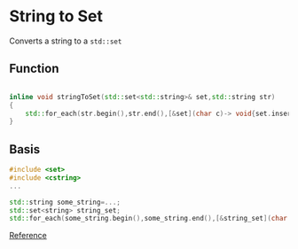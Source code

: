 # String to Set

Converts a string to a `std::set`

## Function

```cxx

inline void stringToSet(std::set<std::string>& set,std::string str)
{
    std::for_each(str.begin(),str.end(),[&set](char c)-> void{set.insert(std::string({c}));});
}

```

## Basis

```cxx
#include <set>
#include <cstring>
...

std::string some_string=...;
std::set<string> string_set;
std::for_each(some_string.begin(),some_string.end(),[&string_set](char c)-> void{string_set.insert(std::string({c}));});
```

[Reference](https://stackoverflow.com/a/29780187)
